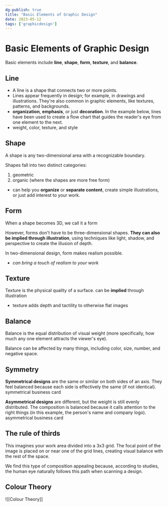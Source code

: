 ```yaml
---
dg-publish: true
title: "Basic Elements of Graphic Design"
date: 2023-05-12
tags: ['graphicdesign']
---
```


# Basic Elements of Graphic Design

Basic elements include **line**, **shape**, **form**, **texture**, and **balance**. 
## Line
- A line is a shape that connects two or more points. 
- Lines appear frequently in design; for example, in drawings and illustrations. They're also common in graphic elements, like textures, patterns, and backgrounds.
- **organization**, **emphasis**, or just **decoration**. In the example below, lines have been used to create a flow chart that guides the reader's eye from one element to the next.
- weight, color, texture, and style


## Shape

A shape is any two-dimensional area with a recognizable boundary. 

Shapes fall into two distinct categories: 
1. geometric
2. organic (where the shapes are more free form)

- can help you **organize** or **separate content**, 
  create simple illustrations, or just add interest to your work. 

## Form

When a shape becomes 3D, we call it a form

However, forms don't have to be three-dimensional shapes. **They can also be implied through illustration**, using techniques like light, shadow, and perspective to create the illusion of depth.

In two-dimensional design, form makes realism possible.

- *can bring a touch of realism to your work*

## Texture

Texture is the physical quality of a surface. 
can be **implied** through illustration
- texture adds depth and tactility to otherwise flat images

## Balance

Balance is the equal distribution of visual weight (more specifically, how much any one element attracts the viewer's eye). 

Balance can be affected by many things, including color, size, number, and negative space.

## Symmetry
**Symmetrical designs** are the same or similar on both sides of an axis. They feel balanced because each side is effectively the same (if not identical).
symmetrical business card

**Asymmetrical designs** are different, but the weight is still evenly distributed. The composition is balanced because it calls attention to the right things (in this example, the person's name and company logo).
asymmetrical business card

## The rule of thirds

This imagines your work area divided into a 3x3 grid. 
The focal point of the image is placed on or near one of the grid lines, creating visual balance with the rest of the space.

We find this type of composition appealing because, according to studies, the human eye naturally follows this path when scanning a design.

## Colour Theory
![[Colour Theory]]


                                